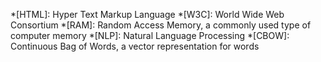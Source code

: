 *[HTML]: Hyper Text Markup Language
*[W3C]: World Wide Web Consortium
*[RAM]: Random Access Memory, a commonly used type of computer memory
*[NLP]: Natural Language Processing
*[CBOW]: Continuous Bag of Words, a vector representation for words